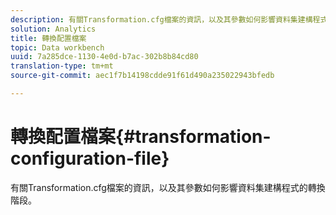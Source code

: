 ```yaml
---
description: 有關Transformation.cfg檔案的資訊，以及其參數如何影響資料集建構程式的轉換階段。
solution: Analytics
title: 轉換配置檔案
topic: Data workbench
uuid: 7a285dce-1130-4e0d-b7ac-302b8b84cd80
translation-type: tm+mt
source-git-commit: aec1f7b14198cdde91f61d490a235022943bfedb

---
```



# 轉換配置檔案{#transformation-configuration-file}

有關Transformation.cfg檔案的資訊，以及其參數如何影響資料集建構程式的轉換階段。

